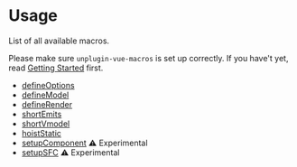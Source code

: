 # Usage

List of all available macros.

Please make sure `unplugin-vue-macros` is set up correctly. If you have't yet, read [Getting Started](/guide/getting-started) first.

- [defineOptions](/macros/define-options)
- [defineModel](/macros/define-model)
- [defineRender](/macros/define-render)
- [shortEmits](/macros/short-emits)
- [shortVmodel](/macros/short-vmodel)
- [hoistStatic](/macros/hoist-static)
- [setupComponent](/macros/setup-component) <span text-yellow-600 dark:text-yellow text-xs border p-1 rounded>:warning: Experimental</span>
- [setupSFC](/macros/setup-sfc) <span text-yellow-600 dark:text-yellow text-xs border p-1 rounded>:warning: Experimental</span>
